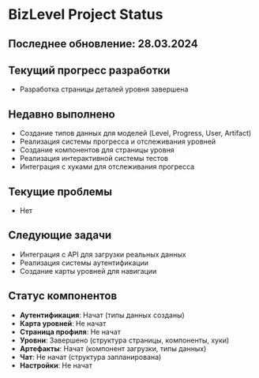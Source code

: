 # BizLevel Project Status

## Последнее обновление: 28.03.2024

## Текущий прогресс разработки
- Разработка страницы деталей уровня завершена

## Недавно выполнено
- Создание типов данных для моделей (Level, Progress, User, Artifact)
- Реализация системы прогресса и отслеживания уровней
- Создание компонентов для страницы уровня
- Реализация интерактивной системы тестов
- Интеграция с хуками для отслеживания прогресса

## Текущие проблемы
- Нет

## Следующие задачи
- Интеграция с API для загрузки реальных данных
- Реализация системы аутентификации
- Создание карты уровней для навигации

## Статус компонентов
- **Аутентификация**: Начат (типы данных созданы)
- **Карта уровней**: Не начат
- **Страница профиля**: Не начат
- **Уровни**: Завершено (структура страницы, компоненты, хуки)
- **Артефакты**: Начат (компонент загрузки, типы данных)
- **Чат**: Не начат (структура запланирована)
- **Настройки**: Не начат 